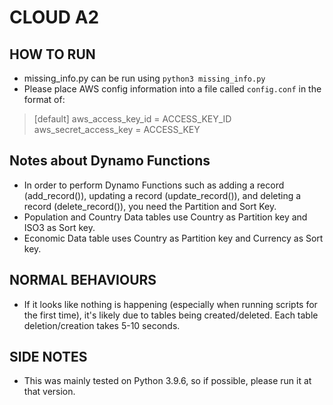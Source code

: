 # CLOUD A2
## HOW TO RUN
- missing_info.py can be run using `python3 missing_info.py`
- Please place AWS config information into a file called `config.conf` in the format of: 
>[default]
aws_access_key_id = ACCESS_KEY_ID
aws_secret_access_key = ACCESS_KEY

## Notes about Dynamo Functions
- In order to perform Dynamo Functions such as adding a record (add_record()), updating a record (update_record()), and deleting a record (delete_record()), you need the Partition and Sort Key.
- Population and Country Data tables use Country as Partition key and ISO3 as Sort key.
- Economic Data table uses Country as Partition key and Currency as Sort key.

## NORMAL BEHAVIOURS
- If it looks like nothing is happening (especially when running scripts for the first time), it's likely due to tables being created/deleted. Each table deletion/creation takes 5-10 seconds.

## SIDE NOTES
- This was mainly tested on Python 3.9.6, so if possible, please run it at that version.
